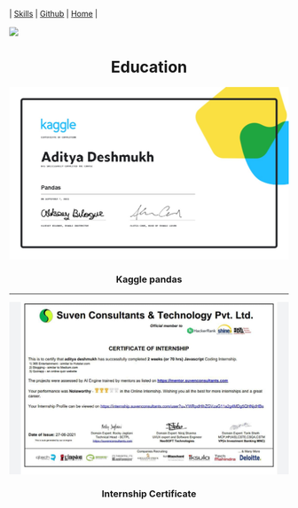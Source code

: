 
|  [Skills](SKILLS.md) | [Github](GITHUB.md)  |  [Home](README.md)   |

<img align="center" src="https://c.tenor.com/tXa782CJISoAAAAi/akirambow-plump-little-chick.gif"/>
<div align="center">
  
  <h1>Education</h1>
  
 </div>

<div align="center">
<img src="https://raw.githubusercontent.com/Aditya664/Mark-up-Portfolio/main/WhatsApp%20Image%202021-09-07%20at%2010.18.18%20AM.jpeg"/>
  <h3>Kaggle pandas </h3>

------------

 <img src="https://raw.githubusercontent.com/Aditya664/Mark-up-Portfolio/main/WhatsApp%20Image%202021-09-08%20at%208.07.22%20AM.jpeg"/>
<h3> Internship Certificate </h3>
</div>
